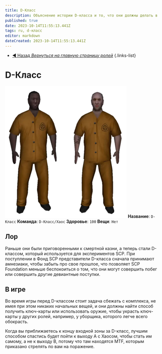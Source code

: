 ```yaml
---
title: D-Класс
description: Объяснение истории D-класса и то, что они должны делать в игре.
published: true
date: 2023-10-14T11:55:13.441Z
tags: ru, d-класс
editor: markdown
dateCreated: 2023-10-14T11:55:13.441Z
---
```


- [:arrow_backward: Назад *Вернуться на главную страницу ролей*](/ru/game/jobs)
{.links-list}
# D-Класс
![items.png](/images/roles/imageedit_1_4230581360.png)
**Название**: `D-Класс`
**Команда**: `D-Класс/Хаос`
**Здоровье**: `100`
**Вещи**: `Нет`
## Лор
Раньше они были приговоренными к смертной казни, а теперь стали D-классом, который используется для экспериментов SCP. При поступлении в Фонд SCP представители D-класса сначала принимают амнезиаки, чтобы забыть про свое прошлое, что позволяет SCP Foundation меньше беспокоиться о том, что они могут совершить побег или совершить другие девиантные поступки.
## В игре
Во время игры перед D-классом стоит задача сбежать с комплекса, не имея при этом никаких начальных вещей, и они должны найти способ получить ключ-карты или использовать оружие, чтобы украсть ключ-карты у других ролей, например, у уборщика, которого легче всего обокрасть.

Когда вы приближаетесь к концу входной зоны за D-класс, лучшим способом спастись будет пойти к выходу A с Хаосом, чтобы стать им самому, а не к выходу B, потому что там находятся MTF, которым приказано стрелять по вам на поражение.
